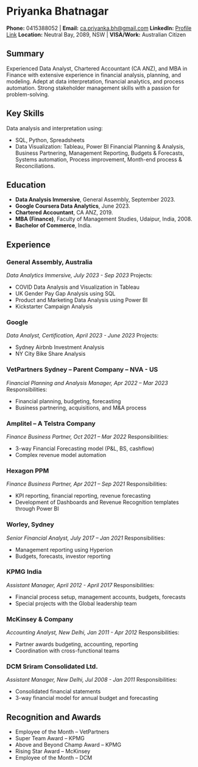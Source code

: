 # Priyanka Bhatnagar
**Phone:** 0415388052 | **Email:** ca.priyanka.bh@gmail.com
**LinkedIn:** [Profile Link](https://www.linkedin.com/in/priyanka-bhatnagar-87575235/)
**Location:** Neutral Bay, 2089, NSW | **VISA/Work:** Australian Citizen

## Summary
Experienced Data Analyst, Chartered Accountant (CA ANZ), and MBA in Finance with extensive experience in financial analysis, planning, and modeling. Adept at data interpretation, financial analytics, and process automation. Strong stakeholder management skills with a passion for problem-solving.

## Key Skills
Data analysis and interpretation using:
- SQL, Python, Spreadsheets
- Data Visualization: Tableau, Power BI
Financial Planning & Analysis, Business Partnering, Management Reporting, Budgets & Forecasts, Systems automation, Process improvement, Month-end process & Reconciliations.

## Education
- **Data Analysis Immersive**, General Assembly, September 2023.
- **Google Coursera Data Analytics**, June 2023.
- **Chartered Accountant**, CA ANZ, 2019.
- **MBA (Finance)**, Faculty of Management Studies, Udaipur, India, 2008.
- **Bachelor of Commerce**, India.

## Experience
### General Assembly, Australia
*Data Analytics Immersive, July 2023 - Sep 2023*
Projects:
- COVID Data Analysis and Visualization in Tableau
- UK Gender Pay Gap Analysis using SQL
- Product and Marketing Data Analysis using Power BI
- Kickstarter Campaign Analysis

### Google
*Data Analyst, Certification, April 2023 - June 2023*
Projects:
- Sydney Airbnb Investment Analysis
- NY City Bike Share Analysis

### VetPartners Sydney – Parent Company – NVA - US
*Financial Planning and Analysis Manager, Apr 2022 – Mar 2023*
Responsibilities:
- Financial planning, budgeting, forecasting
- Business partnering, acquisitions, and M&A process

### Amplitel – A Telstra Company
*Finance Business Partner, Oct 2021 – Mar 2022*
Responsibilities:
- 3-way Financial Forecasting model (P&L, BS, cashflow)
- Complex revenue model automation

### Hexagon PPM
*Finance Business Partner, Apr 2021 – Sep 2021*
Responsibilities:
- KPI reporting, financial reporting, revenue forecasting
- Development of Dashboards and Revenue Recognition templates through Power BI

### Worley, Sydney
*Senior Financial Analyst, July 2017 – Jan 2021*
Responsibilities:
- Management reporting using Hyperion
- Budgets, forecasts, investor reporting

### KPMG India
*Assistant Manager, April 2012 - April 2017*
Responsibilities:
- Financial process setup, management accounts, budgets, forecasts
- Special projects with the Global leadership team

### McKinsey & Company
*Accounting Analyst, New Delhi, Jan 2011 - Apr 2012*
Responsibilities:
- Partner awards budgeting, accounting, reporting
- Coordination with cross-functional teams

### DCM Sriram Consolidated Ltd.
*Assistant Manager, New Delhi, Jul 2008 - Jan 2011*
Responsibilities:
- Consolidated financial statements
- 3-way financial model for annual budget and forecasting

## Recognition and Awards
- Employee of the Month – VetPartners
- Super Team Award – KPMG
- Above and Beyond Champ Award – KPMG
- Rising Star Award – McKinsey
- Employee of the Month – DCM
